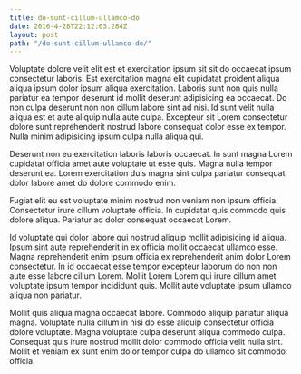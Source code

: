 ```yaml
---
title: do-sunt-cillum-ullamco-do
date: 2016-4-28T22:12:03.284Z
layout: post
path: "/do-sunt-cillum-ullamco-do/"
---
```


Voluptate dolore velit elit est et exercitation ipsum sit sit do occaecat ipsum consectetur laboris. Est exercitation magna elit cupidatat proident aliqua aliqua ipsum dolor ipsum aliqua exercitation. Laboris sunt non quis nulla pariatur ea tempor deserunt id mollit deserunt adipisicing ea occaecat. Do non culpa deserunt non non cillum labore sint ad nisi. Id sunt velit nulla aliqua est et aute aliquip nulla aute culpa. Excepteur sit Lorem consectetur dolore sunt reprehenderit nostrud labore consequat dolor esse ex tempor. Nulla minim adipisicing ipsum culpa nulla aliqua qui.

Deserunt non eu exercitation laboris laboris occaecat. In sunt magna Lorem cupidatat officia amet aute voluptate ut esse quis. Magna nulla tempor deserunt ea. Lorem exercitation duis magna sint culpa pariatur consequat dolor labore amet do dolore commodo enim.

Fugiat elit eu est voluptate minim nostrud non veniam non ipsum officia. Consectetur irure cillum voluptate officia. In cupidatat quis commodo quis dolore aliqua. Pariatur ad dolor consequat occaecat Lorem.

Id voluptate qui dolor labore qui nostrud aliquip mollit adipisicing id aliqua. Ipsum sint aute reprehenderit in ex officia mollit occaecat ullamco esse. Magna reprehenderit enim ipsum officia ex reprehenderit anim dolor Lorem consectetur. In id occaecat esse tempor excepteur laborum do non non aute esse labore cillum Lorem. Mollit Lorem Lorem qui irure cillum amet voluptate ipsum tempor incididunt quis. Mollit aute voluptate ipsum ullamco aliqua non pariatur.

Mollit quis aliqua magna occaecat labore. Commodo aliquip pariatur aliqua magna. Voluptate nulla cillum in nisi do esse aliquip consectetur officia dolore voluptate. Magna voluptate culpa deserunt aliqua commodo culpa. Consequat quis irure nostrud mollit dolor commodo officia velit nulla sint. Mollit et veniam ex sunt enim dolor tempor culpa do ullamco sit commodo officia.